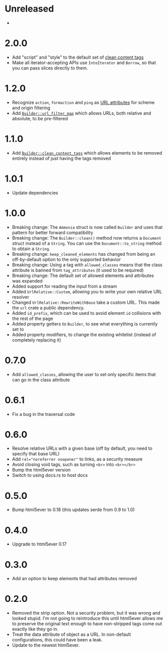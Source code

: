 # Unreleased

*

# 2.0.0

* Add "script" and "style" to the default set of [clean content tags]
* Make all iterator-accepting APIs use `IntoIterator` and `Borrow`, so that you can pass slices directly to them.

[clean content tags]: https://docs.rs/ammonia/2.0.0/ammonia/struct.Builder.html#method.clean_content_tags

# 1.2.0

* Recognize `action`, `formaction` and `ping` as [URL attributes] for scheme and origin filtering
* Add [`Builder::url_filter_map`] which allows URLs, both relative and absolute, to be pre-filtered

[URL attributes]: https://html.spec.whatwg.org/multipage/indices.html#attributes-3
[`Builder::url_filter_map`]: https://docs.rs/ammonia/1.1/ammonia/struct.Builder.html#method.url_filter_map

# 1.1.0

* Add [`Builder::clean_content_tags`] which allows elements to be removed entirely instead of just having the tags removed

[`Builder::clean_content_tags`]: https://docs.rs/ammonia/1.1/ammonia/struct.Builder.html#method.clean_content_tags

# 1.0.1

* Update dependencies

# 1.0.0

* Breaking change: The `Ammonia` struct is now called `Builder` and uses that pattern for better forward compatibility
* Breaking change: The `Builder::clean()` method now returns a `Document` struct instead of a `String`. You can use the `Document::to_string` method to obtain a `String`.
* Breaking change: `keep_cleaned_elements` has changed from being an off-by-default option to the only supported behavior
* Breaking change: Using a tag with `allowed_classes` means that the class attribute is banned from `tag_attributes` (it used to be required)
* Breaking change: The default set of allowed elements and attributes was expanded
* Added support for reading the input from a stream
* Added `UrlRelative::Custom`, allowing you to write your own relative URL resolver
* Changed `UrlRelative::RewriteWithBase` take a custom URL. This made the `url` crate a public dependency.
* Added `id_prefix`, which can be used to avoid element `id` collisions with the rest of the page
* Added property getters to `Builder`, to see what everything is currently set to
* Added property modifiers, to change the existing whitelist (instead of completely replacing it)

# 0.7.0

* Add `allowed_classes`, allowing the user to set only specific items that can go in the class attribute

# 0.6.1

* Fix a bug in the traversal code

# 0.6.0

* Resolve relative URLs with a given base (off by default, you need to specify that base URL)
* Add `rel="noreferrer noopener"` to links, as a security measure
* Avoid closing void tags, such as turning `<br>` into `<br></br>`
* Bump the html5ever version
* Switch to using docs.rs to host docs

# 0.5.0

* Bump html5ever to 0.18 (this updates serde from 0.9 to 1.0)

# 0.4.0

* Upgrade to html5ever 0.17

# 0.3.0

* Add an option to keep elements that had attributes removed

# 0.2.0

* Removed the strip option. Not a security problem, but it was wrong and looked stupid. I'm not going to reintroduce this until html5ever allows me to preserve the original text enough to have non-stripped tags come out exactly like they go in.
* Treat the data attribute of object as a URL. In non-default configurations, this could have been a leak.
* Update to the newest html5ever.
